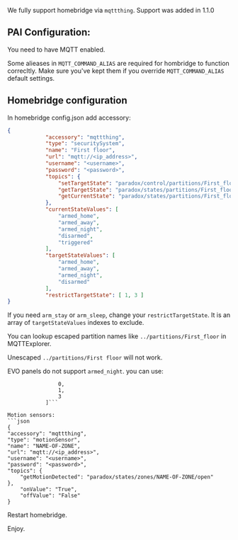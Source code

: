We fully support homebridge via `mqttthing`.
Support was added in 1.1.0

## PAI Configuration:
You need to have MQTT enabled.

Some alieases in `MQTT_COMMAND_ALIAS` are required for hombridge to function correcltly. Make sure you've kept them if you override `MQTT_COMMAND_ALIAS` default settings.

## Homebridge configuration
In homebridge config.json add accessory:
```json
{
            "accessory": "mqttthing",
            "type": "securitySystem",
            "name": "First floor",
            "url": "mqtt://<ip_address>",
            "username": "<username>",
            "password": "<password>",
            "topics": {
                "setTargetState": "paradox/control/partitions/First_floor",
                "getTargetState": "paradox/states/partitions/First_floor/target_state",
                "getCurrentState": "paradox/states/partitions/First_floor/current_state"
            },
            "currentStateValues": [
                "armed_home",
                "armed_away",
                "armed_night",
                "disarmed",
                "triggered"
            ],
            "targetStateValues": [
                "armed_home",
                "armed_away",
                "armed_night",
                "disarmed"
            ],
            "restrictTargetState": [ 1, 3 ]
}
```
If you need `arm_stay` or `arm_sleep`, change your `restrictTargetState`. It is an array of `targetStateValues` indexes to exclude.

You can lookup escaped partition names like `../partitions/First_floor` in MQTTExplorer.

Unescaped `../partitions/First floor` will not work.

EVO panels do not support `armed_night`. you can use:

```"restrictTargetState": [
                0,
                1,
                3
            ]```

Motion sensors:
```json
{
"accessory": "mqttthing",
"type": "motionSensor",
"name": "NAME-OF-ZONE",
"url": "mqtt://<ip_address>",
"username": "<username>",
"password": "<password>",
"topics": {
    "getMotionDetected": "paradox/states/zones/NAME-OF-ZONE/open"
},
    "onValue": "True",
    "offValue": "False"
}
```

Restart homebridge.

Enjoy.
